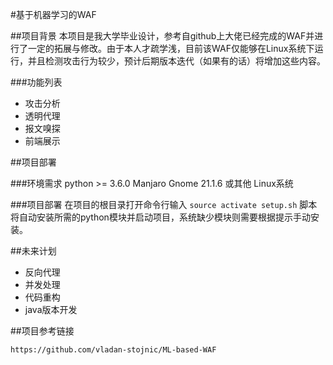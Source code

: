 #基于机器学习的WAF

##项目背景
本项目是我大学毕业设计，参考自github上大佬已经完成的WAF并进行了一定的拓展与修改。由于本人才疏学浅，目前该WAF仅能够在Linux系统下运行，并且检测攻击行为较少，预计后期版本迭代（如果有的话）将增加这些内容。

###功能列表
- 攻击分析
- 透明代理
- 报文嗅探
- 前端展示

##项目部署

###环境需求
    python >= 3.6.0
    Manjaro Gnome 21.1.6 或其他 Linux系统

###项目部署
在项目的根目录打开命令行输入 `source activate setup.sh` 脚本将自动安装所需的python模块并启动项目，系统缺少模块则需要根据提示手动安装。

##未来计划

- 反向代理
- 并发处理
- 代码重构
- java版本开发

##项目参考链接

`https://github.com/vladan-stojnic/ML-based-WAF`